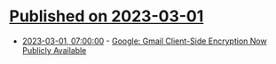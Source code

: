 # [Published on 2023-03-01](index.md)

* [2023-03-01, 07:00:00](https://it.slashdot.org/story/23/03/01/0417203/google-gmail-client-side-encryption-now-publicly-available?utm_source=rss1.0mainlinkanon&utm_medium=feed) - [Google: Gmail Client-Side Encryption Now Publicly Available](https://it.slashdot.org/story/23/03/01/0417203/google-gmail-client-side-encryption-now-publicly-available?utm_source=rss1.0mainlinkanon&utm_medium=feed)
